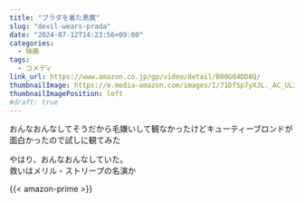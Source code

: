 ```yaml
---
title: "プラダを着た悪魔"
slug: "devil-wears-prada"
date: "2024-07-12T14:23:56+09:00"
categories:
  - 映画
tags:
  - コメディ
link_url: https://www.amazon.co.jp/gp/video/detail/B00G04DD8Q/
thumbnailImage: https://m.media-amazon.com/images/I/71DfSp7yXJL._AC_UL320_.jpg
thumbnailImagePosition: left
#draft: true
---
```

おんなおんなしてそうだから毛嫌いして観なかったけどキューティーブロンドが面白かったので試しに観てみた
<!--more-->
やはり、おんなおんなしていた。  
救いはメリル・ストリープの名演か

{{< amazon-prime >}}
